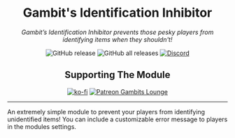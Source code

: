 <h1 style="text-align: center;">Gambit's Identification Inhibitor</h1>
<p style="text-align: center;"><i>Gambit&rsquo;s Identification Inhibitor prevents those pesky players from identifying items when they shouldn't!</i></p>
<p style="text-align: center;"><img src="https://img.shields.io/github/v/release/gambit07/gambitsIdentificationInhibitor?style=for-the-badge" alt="GitHub release" /> <img src="https://img.shields.io/github/downloads/gambit07/gambitsIdentificationInhibitor/total?style=for-the-badge" alt="GitHub all releases" /> <a href="https://discord.gg/n5ypzSRjn4" target="_blank" rel="nofollow noopener"><img src="https://dcbadge.limes.pink/api/server/BA7SQKqMpa" alt="Discord" /></a></p>
<h2 style="text-align: center;">Supporting The Module</h2>
<p style="text-align: center;"><a href="https://ko-fi.com/gambit07" target="_blank" rel="nofollow noopener"><img src="https://ko-fi.com/img/githubbutton_sm.svg" alt="ko-fi" /></a> <a href="https://www.patreon.com/GambitsLounge" target="_blank" rel="nofollow noopener"> <img src="https://img.shields.io/badge/Patreon-Gambits Lounge-F96854?style=for-the-badge&amp;logo=patreon" alt="Patreon Gambits Lounge" /> </a></p>
<hr />
<p>An extremely simple module to prevent your players from identifying unidentified items! You can include a customizable error message to players in the modules settings.</p>
